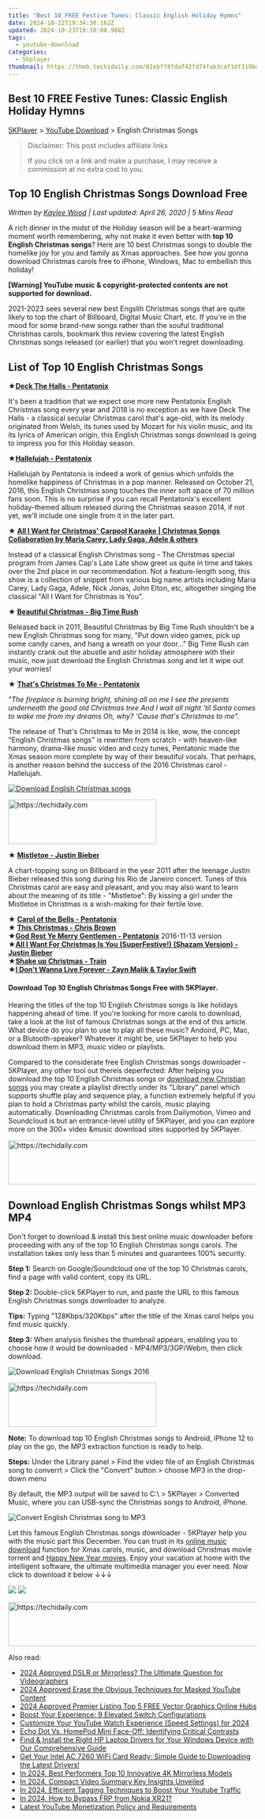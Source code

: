 ```yaml
---
title: "Best 10 FREE Festive Tunes: Classic English Holiday Hymns"
date: 2024-10-22T19:34:30.162Z
updated: 2024-10-23T19:10:08.988Z
tags:
  - youtube-download
categories:
  - 5kplayer
thumbnail: https://thmb.techidaily.com/81ebff8fdaf42fd74fab3caf1df319bd8e37362bcaaab93f9b1c17f1267af060.png
---
```


## Best 10 FREE Festive Tunes: Classic English Holiday Hymns

[5KPlayer](https://tools.techidaily.com/5kplayer/products/) \> [YouTube Download](https://tools.techidaily.com/5kplayer/youtube-download/) \> English Christmas Songs

>  Disclaimer: This post includes affiliate links
>
>  If you click on a link and make a purchase, I may receive a commission at no extra cost to you.
>

## Top 10 English Christmas Songs Download Free

 _Written by [Kaylee Wood](https://www.quora.com/profile/Amanda-Hu-21) | Last updated: April 26, 2020 | 5 Mins Read_ 

A rich dinner in the midst of the Holiday season will be a heart-warming moment worth remembering, why not make it even better with **top 10 English Christmas songs**? Here are 10 best Christmas songs to double the homelike joy for you and family as Xmas approaches. See how you gonna download Christmas carols free to iPhone, Windows, Mac to embellish this holiday! 

**\[Warning\] YouTube music & copyright-protected contents are not supported for download.**

 2021-2023 sees several new best Engslih Christmas songs that are quite likely to top the chart of Billboard, Digital Music Chart, etc. If you're in the mood for some brand-new songs rather than the souful traditional Christmas carols, bookmark this review covering the latest English Christmas songs released (or earlier) that you won't regret downloading.

## List of Top 10 English Christmas Songs

**★[Deck The Halls - Pentatonix](https://youtu.be/UqItlHUSN-4)**

It's been a tradition that we expect one more new Pentatonix English Christmas song every year and 2018 is no exception as we have Deck The Halls - a classical secular Christmas carol that's age-old, with its melody originated from Welsh, its tunes used by Mozart for his violin music, and its its lyrics of American origin, this English Christmas songs download is going to impress you for this Holiday season. 

**★[Hallelujah - Pentatonix](https://youtu.be/LRP8d7hhpoQ)**

Hallelujah by Pentatonix is indeed a work of genius which unfolds the homelike happiness of Christmas in a pop manner. Released on October 21, 2016, this English Christmas song touches the inner soft space of 70 million fans soon. This is no surprise if you can recall Pentatonix's excellent holiday-themed album released during the Christmas season 2014, if not yet, we'll include one single from it in the later part.

**★ [All I Want for Christmas' Carpool Karaoke | Christmas Songs Collaboration by Maria Carey, Lady Gaga, Adele & others](https://youtu.be/JKJExBXRorA)**

Instead of a classical English Christmas song - The Christmas special program from James Cap's Late Late show greet us quite in time and takes over the 2nd place in our recommendation. Not a feature-length song, this show is a collection of snippet from various big name artists including Maria Carey, Lady Gaga, Adele, Nick Jonas, John Elton, etc, altogether singing the classical "All I Want for Christmas is You". 

**★ [Beautiful Christmas - Big Time Rush](https://youtu.be/x7yqyj-Djlo)**

Released back in 2011, Beautiful Christmas by Big Time Rush shouldn't be a new English Christmas song for many, "Put down video games, pick up some candy canes, and hang a wreath on your door..." Big Time Rush can instantly crank out the abustle and astir holiday atmosphere with their music, now just download the English Christmas song and let it wipe out your worries!

**★ [That's Christmas To Me - Pentatonix](https://youtu.be/pFjdfjrtf1Q)** 

_"The fireplace is burning bright, shining all on me_ 
 _I see the presents underneath the good old Christmas tree_ 
 _And I wait all night_ 
 _'til Santa comes to wake me from my dreams_ 
 _Oh, why? 'Cause that's Christmas to me"._

The release of That's Christmas to Me in 2014 is like, wow, the concept "English Christmas songs" is rewritten from scratch - with heaven-like harmony, drama-like music video and cozy tunes, Pentatonic made the Xmas season more complete by way of their beautiful vocals. That perhaps, is another reason behind the success of the 2016 Christmas carol - Hallelujah.

[![Download English Christmas songs](https://www.5kplayer.com/youtube-download/img/top-10-english-christmas-songs.jpg)](https://tools.techidaily.com/5kplayer/products/) 

<!-- affiliate ads begin -->
<a href="https://aligracehair.sjv.io/c/5597632/2027190/19272" target="_top" id="2027190">
  <img src="//a.impactradius-go.com/display-ad/19272-2027190" border="0" alt="https://techidaily.com" width="300" height="90"/>
</a>
<img height="0" width="0" src="https://aligracehair.sjv.io/i/5597632/2027190/19272" style="position:absolute;visibility:hidden;" border="0" />
<!-- affiliate ads end -->

**★ [Mistletoe - Justin Bieber](https://youtu.be/LUjn3RpkcKY)** 

A chart-topping song on Billboard in the year 2011 after the teenage Justin Bieber released this song during his Rio de Janeiro concert. Tunes of this Christmas carol are easy and pleasant, and you may also want to learn about the meaning of its title - "Mistletoe": By kissing a girl under the Mistletoe in Christmas is a wish-making for their fertile love.

**★ [Carol of the Bells - Pentatonix](https://youtu.be/WSUFzC6%5Ffp8)**  
**★ [This Christmas - Chris Brown](https://youtu.be/b9XNyeeJZ2k)**  
**★[God Rest Ye Merry Gentlemen - Pentatonix](https://youtu.be/ku7ohU1IGls)** 2016-11-13 version  
**★[All I Want For Christmas Is You (SuperFestive!) (Shazam Version) - Justin Bieber](https://youtu.be/fGFNmEOntFA)**  
**★[Shake up Christmas - Train](https://youtu.be/J-8VCL4uSUc)**  
**★[I Don't Wanna Live Forever - Zayn Malik & Taylor Swift](https://youtu.be/oZNHKNPqsO8)**

#### **Download Top 10 English Christmas Songs Free with 5KPlayer**.

Hearing the titles of the top 10 English Christmas songs is like holidays happening ahead of time. If you're looking for more carols to download, take a look at the list of famous Christmas songs at the end of this article. What device do you plan to use to play all these music? Andoird, PC, Mac, or a Blutooth-speaker? Whatever it might be, use 5KPlayer to help you download them in MP3, music video or playlists.

 Compared to the considerate free English Christmas songs downloader - 5KPlayer, any other tool out thereis deperfected: After helping you download the top 10 English Christmas songs or [download new Christian songs](https://tools.techidaily.com/5kplayer/youtube-download/) you may create a playlist directly under its "Library" panel which supports shuffle play and sequence play, a function extremely helpful if you plan to hold a Christmas party whilst the carols, music playing automatically. Downloading Christmas carols from Dailymotion, Vimeo and Soundcloud is but an entrance-level utility of 5KPlayer, and you can explore more on the 300+ video &music download sites supported by 5KPlayer.

<!-- affiliate ads begin -->
<a href="https://aligracehair.sjv.io/c/5597632/1885947/19272" target="_top" id="1885947">
  <img src="//a.impactradius-go.com/display-ad/19272-1885947" border="0" alt="https://techidaily.com" width="728" height="90"/>
</a>
<img height="0" width="0" src="https://aligracehair.sjv.io/i/5597632/1885947/19272" style="position:absolute;visibility:hidden;" border="0" />
<!-- affiliate ads end -->

## Download English Christmas Songs whilst MP3 MP4

Don't forget to download & install this best online music downloader before proceeding with any of the top 10 English Christmas songs carols. The installation takes only less than 5 minutes and guarantees 100% security.

**Step 1:** Search on Google/Soundcloud one of the top 10 Christmas carols, find a page with valid content, copy its URL.

**Step 2:** Double-click 5KPlayer to run, and paste the URL to this famous English Christmas songs downloader to analyze. 

**Tips:** Typing "128Kbps/320Kbps" after the title of the Xmas carol helps you find music quickly.

**Step 3:** When analysis finishes the thumbnail appears, enabling you to choose how it would be downloaded - MP4/MP3/3GP/Webm, then click download.

![Download English Christmas Songs 2016](https://www.5kplayer.com/youtube-download/img/christmas-song-pentatonix-download.jpg) 

<!-- affiliate ads begin -->
<a href="https://aligracehair.sjv.io/c/5597632/2135355/19272" target="_top" id="2135355">
  <img src="//a.impactradius-go.com/display-ad/19272-2135355" border="0" alt="https://techidaily.com" width="300" height="90"/>
</a>
<img height="0" width="0" src="https://aligracehair.sjv.io/i/5597632/2135355/19272" style="position:absolute;visibility:hidden;" border="0" />
<!-- affiliate ads end -->

**Note:** To download top 10 English Christmas songs to Android, iPhone 12 to play on the go, the MP3 extraction function is ready to help.

**Steps:** Under the Library panel > Find the video file of an English Christmas song to converrt > Click the "Convert" button > choose MP3 in the drop-down menu

By default, the MP3 output will be saved to C:\\ > 5KPlayer > Converted Music, where you can USB-sync the Christmas songs to Android, iPhone.

![Convert English Christmas song to MP3](https://www.5kplayer.com/youtube-download/img/convert-katy-perry-rise.jpg) 

Let this famous English Christmas songs downloader - 5KPlayer help you with the music part this December. You can trust in its [online music download](https://tools.techidaily.com/5kplayer/youtube-download/) function for Xmas carols, music, and download Christmas movie torrent and [Happy New Year movies](https://tools.techidaily.com/5kplayer/youtube-download/). Enjoy your vacation at home with the intelligent software, the ultimate multimedia manager you ever need. Now click to download it below ↓↓↓

[![](https://www.5kplayer.com/youtube-download/../button/freedownwhitewin.png)](https://tools.techidaily.com/5kplayer/products/) [![](https://www.5kplayer.com/youtube-download/../button/freedownbackmac.png)](https://tools.techidaily.com/5kplayer/products/)

<!-- affiliate ads begin -->
<a href="https://ephamedtechinc.pxf.io/c/5597632/2137221/26400" target="_top" id="2137221">
  <img src="//a.impactradius-go.com/display-ad/26400-2137221" border="0" alt="https://techidaily.com" width="728" height="90"/>
</a>
<img height="0" width="0" src="https://ephamedtechinc.pxf.io/i/5597632/2137221/26400" style="position:absolute;visibility:hidden;" border="0" />
<!-- affiliate ads end -->

<ins class="adsbygoogle"
     style="display:block"
     data-ad-format="autorelaxed"
     data-ad-client="ca-pub-7571918770474297"
     data-ad-slot="1223367746"></ins>

<ins class="adsbygoogle"
     style="display:block"
     data-ad-client="ca-pub-7571918770474297"
     data-ad-slot="8358498916"
     data-ad-format="auto"
     data-full-width-responsive="true"></ins>

<span class="atpl-alsoreadstyle">Also read:</span>
<div><ul>
<li><a href="https://youtube-video-recordings.techidaily.com/2024-approved-dslr-or-mirrorless-the-ultimate-question-for-videographers/"><u>2024 Approved DSLR or Mirrorless? The Ultimate Question for Videographers</u></a></li>
<li><a href="https://youtube-video-recordings.techidaily.com/2024-approved-erase-the-obvious-techniques-for-masked-youtube-content/"><u>2024 Approved Erase the Obvious Techniques for Masked YouTube Content</u></a></li>
<li><a href="https://vp-tips.techidaily.com/2024-approved-premier-listing-top-5-free-vector-graphics-online-hubs/"><u>2024 Approved Premier Listing Top 5 FREE Vector Graphics Online Hubs</u></a></li>
<li><a href="https://games-able.techidaily.com/boost-your-experience-9-elevated-switch-configurations/"><u>Boost Your Experience: 9 Elevated Switch Configurations</u></a></li>
<li><a href="https://youtube-video-recordings.techidaily.com/customize-your-youtube-watch-experience-speed-settings-for-2024/"><u>Customize Your YouTube Watch Experience (Speed Settings) for 2024</u></a></li>
<li><a href="https://buynow-reviews.techidaily.com/echo-dot-vs-homepod-mini-face-off-identifying-critical-contrasts/"><u>Echo Dot Vs. HomePod Mini Face-Off: Identifying Critical Contrasts</u></a></li>
<li><a href="https://win-dash.techidaily.com/find-and-install-the-right-hp-laptop-drivers-for-your-windows-device-with-our-comprehensive-guide/"><u>Find & Install the Right HP Laptop Drivers for Your Windows Device with Our Comprehensive Guide</u></a></li>
<li><a href="https://win-dash.techidaily.com/get-your-intel-ac-7260-wifi-card-ready-simple-guide-to-downloading-the-latest-drivers/"><u>Get Your Intel AC 7260 WiFi Card Ready: Simple Guide to Downloading the Latest Drivers!</u></a></li>
<li><a href="https://extra-hints.techidaily.com/in-2024-best-performers-top-10-innovative-4k-mirrorless-models/"><u>In 2024, Best Performers Top 10 Innovative 4K Mirrorless Models</u></a></li>
<li><a href="https://youtube-video-recordings.techidaily.com/in-2024-compact-video-summary-key-insights-unveiled/"><u>In 2024, Compact Video Summary Key Insights Unveiled</u></a></li>
<li><a href="https://youtube-video-recordings.techidaily.com/in-2024-efficient-tagging-techniques-to-boost-your-youtube-traffic/"><u>In 2024, Efficient Tagging Techniques to Boost Your Youtube Traffic</u></a></li>
<li><a href="https://android-frp.techidaily.com/in-2024-how-to-bypass-frp-from-nokia-xr21-by-drfone-android/"><u>In 2024, How to Bypass FRP from Nokia XR21?</u></a></li>
<li><a href="https://youtube-tips.techidaily.com/t-youtube-monetization-policy-and-requirements/"><u>Latest YouTube Monetization Policy and Requirements</u></a></li>
</ul></div>

